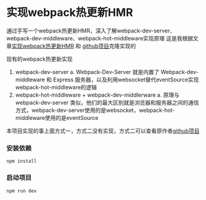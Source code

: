 # 实现webpack热更新HMR
通过手写一个webpack热更新HMR，深入了解webpack-dev-server、webpack-dev-middleware、webpack-hot-middleware实现原理
这是我根据文章[实现webpack热更新HMR](https://juejin.im/post/5df36ffd518825124d6c1765#heading-58) 和 [github项目](https://github.com/gracehui88/HMR)克隆实现的

现有的webpack热更新实现
1. webpack-dev-server
    a. Webpack-Dev-Server 就是内置了 Webpack-dev-middleware 和 Express 服务器，以及利用websocket替代eventSource实现webpack-hot-middleware的逻辑
2. webpack-hot-middleware + webpack-dev-middlerware 
    a. 原理与 webpack-dev-server 类似，他们的最大区别就是浏览器和服务器之间的通信方式，webpack-dev-server使用的是websocket，webpack-hot-middleware使用的是eventSource

本项目实现的事上面方式一，方式二没有实现，方式二可以查看原作者[github项目](https://github.com/gracehui88/HMR)

### 安装依赖
```
npm install
```

### 启动项目
```
npm run dev
```
